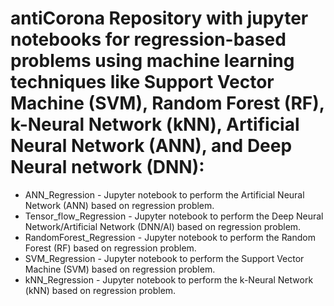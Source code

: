 # antiCorona Repository with jupyter notebooks for regression-based problems using machine learning techniques like Support Vector Machine (SVM), Random Forest (RF), k-Neural Network (kNN), Artificial Neural Network (ANN), and Deep Neural network (DNN):

- ANN_Regression - Jupyter notebook to perform the Artificial Neural Network (ANN) based on regression problem.
- Tensor_flow_Regression - Jupyter notebook to perform the Deep Neural Network/Artificial Network (DNN/AI) based on regression problem.
- RandomForest_Regression - Jupyter notebook to perform the Random Forest (RF) based on regression problem.
- SVM_Regression - Jupyter notebook to perform the Support Vector Machine (SVM) based on regression problem.
- kNN_Regression - Jupyter notebook to perform the k-Neural Network (kNN) based on regression problem.
